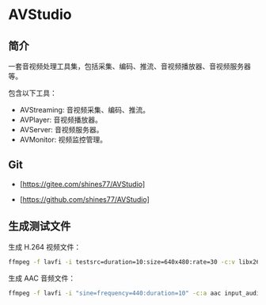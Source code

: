 # AVStudio

## 简介

一套音视频处理工具集，包括采集、编码、推流、音视频播放器、音视频服务器等。

包含以下工具：

- AVStreaming: 音视频采集、编码、推流。
- AVPlayer: 音视频播放器。
- AVServer: 音视频服务器。
- AVMonitor: 视频监控管理。

## Git

- [https://gitee.com/shines77/AVStudio]

- [https://github.com/shines77/AVStudio]

## 生成测试文件

生成 H.264 视频文件：

```bash
ffmpeg -f lavfi -i testsrc=duration=10:size=640x480:rate=30 -c:v libx264 -pix_fmt yuv420p input_video.h264
```

生成 AAC 音频文件：

```bash
ffmpeg -f lavfi -i "sine=frequency=440:duration=10" -c:a aac input_audio.aac
```
